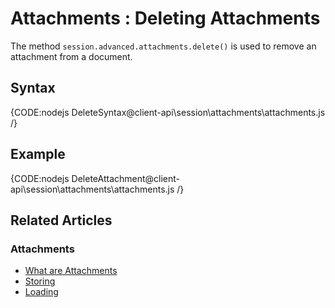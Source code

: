 # Attachments : Deleting Attachments

The method `session.advanced.attachments.delete()` is used to remove an attachment from a document.

## Syntax

{CODE:nodejs DeleteSyntax@client-api\session\attachments\attachments.js /}

## Example

{CODE:nodejs DeleteAttachment@client-api\session\attachments\attachments.js /}

## Related Articles

### Attachments

- [What are Attachments](../../../client-api/session/attachments/what-are-attachments)
- [Storing](../../../client-api/session/attachments/storing)
- [Loading](../../../client-api/session/attachments/loading)
